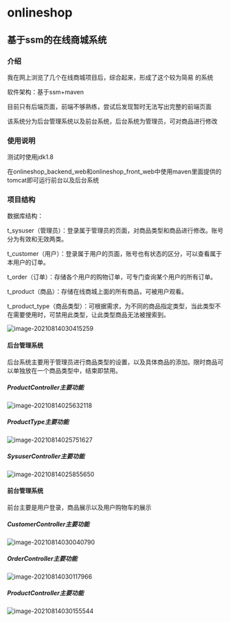 # onlineshop
## 基于ssm的在线商城系统

### 介绍

我在网上浏览了几个在线商城项目后，综合起来，形成了这个较为简易 的系统

软件架构：基于ssm+maven

目前只有后端页面，前端不够熟练，尝试后发现暂时无法写出完整的前端页面

该系统分为后台管理系统以及前台系统，后台系统为管理员，可对商品进行修改

### 使用说明

测试时使用jdk1.8

在onlineshop_backend_web和onlineshop_front_web中使用maven里面提供的tomcat即可运行前台以及后台系统

### 项目结构

数据库结构：

t_sysuser（管理员）：登录属于管理员的页面，对商品类型和商品进行修改。账号分为有效和无效两类。

t_customer（用户）：登录属于用户的页面，账号也有状态的区分，可以查看属于本用户的订单。

t_order（订单）：存储各个用户的购物订单，可专门查询某个用户的所有订单。

t_product（商品）：存储在线商城上面的所有商品，可被用户观看。

t_product_type（商品类型）：可根据需求，为不同的商品指定类型，当此类型不在需要使用时，可禁用此类型，让此类型商品无法被搜索到。

![image-20210814030415259](https://user-images.githubusercontent.com/58628149/129441426-18084edc-5a26-4584-8d88-f2ff27b61d23.png)





#### 后台管理系统

后台系统主要用于管理员进行商品类型的设置，以及具体商品的添加。限时商品可以单独放在一个商品类型中，结束即禁用。

##### ProductController主要功能
![image-20210814025632118](https://user-images.githubusercontent.com/58628149/129441439-30805f8d-b4ff-480d-9b40-2d89946a8b90.png)

##### ProductType主要功能

![image-20210814025751627](https://user-images.githubusercontent.com/58628149/129441455-8332c6a4-ad5e-40ec-a2fd-1e6e4efb1658.png)

##### SysuserController主要功能
![image-20210814025855650](https://user-images.githubusercontent.com/58628149/129441463-a1b65594-99ce-4906-bd7e-b26a8aaebfaa.png)

#### 前台管理系统

前台主要是用户登录，商品展示以及用户购物车的展示

##### CustomerController主要功能
![image-20210814030040790](https://user-images.githubusercontent.com/58628149/129441487-244885dc-669d-460d-beb2-5ccbbef9978c.png)

##### OrderController主要功能

![image-20210814030117966](https://user-images.githubusercontent.com/58628149/129441488-a505faee-eaea-4be6-9fe7-6929fa9c13f5.png)

##### ProductController主要功能
![image-20210814030155544](https://user-images.githubusercontent.com/58628149/129441490-acf1e2c9-7751-4d4d-801b-a38cd5fabc9c.png)
